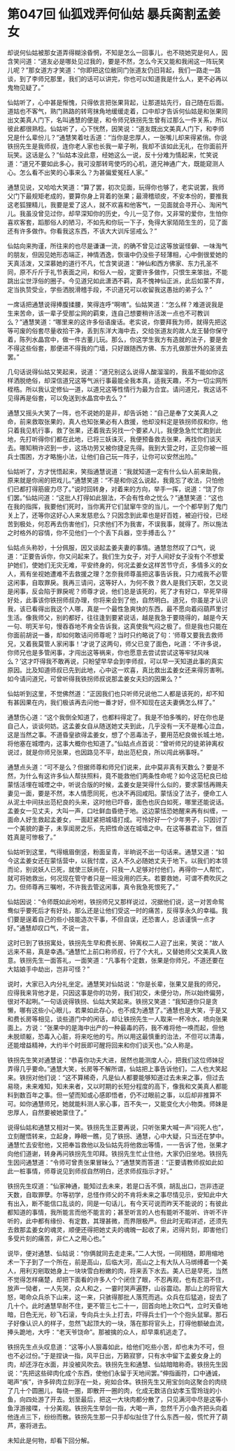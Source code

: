 # 第047回 仙狐戏弄何仙姑 暴兵脔割孟姜女

却说何仙姑被那女道弄得糊涂昏惘，不知是怎么一回事儿，也不晓她究是何人，因含笑问道：“道友必是哪处见过我的，要是不然，怎么今天又能和我闹这一阵玩笑儿呢？”那女道方才笑道：“你即把这位敝同门张道友仍旧背起，我们一路走一路谈，到了李师兄那里，我们的话可以讲完，你也可以知道我是什么人，更不必再以鬼物见疑了。”

仙姑听了，心中甚是惭愧，只得依言把张果背起，让那道姑先行，自己随在后面。道姑也不客气，熟门熟路的转弯抹角地缓缓走着，口中却才告诉何仙姑是和张果同出文美真人门下，名叫通慧的便是，和令师兄铁拐先生曾有过那么一件关系，所以彼此都很熟稔。仙姑听了，心下恍然，因笑说：“道友既出文美真人门下，和李师兄是什么辈份儿？”通慧笑着吐舌道：“当你是忠厚人，一张嘴儿却来得紧俏。你说铁拐先生是我师叔，连你老人家也长我一辈子咧，我却不该如此无礼，在你面前开玩笑。这话是么？”仙姑本没此意，经她这么一说，反十分难为情起来，忙笑说道：“道兄不要如此多心，我可没那转弯使巧的心机，道兄神通广大，既能窥测人心。怎么看不出笑的心事来么？为甚偏爱冤枉人家。”

通慧见说，又哈哈大笑道：“算了罢，初次见面，玩得你也够了，老实说罢，我师父门下最规矩老成的，要算你身上背着的张果；最滑稽顽皮，不安本份的，要推我这老狐狸精儿，我要是爱了这人，就不欢喜和他客气，一见面就会寻开心、淘闲气儿。我虽没曾见过你，却早深知你的历史，今儿一见了你，又非常的爱你，生怕你喜欢客套，蹈那俗人的陋习，不如先和你玩一下子，免得大家陌陌生生的，见了面还有许多做作。你看我这东西，不该大大训斥惩戒么？”

仙姑向来拘谨，所往来的也尽是谦谦一流，的确不曾见过这等放诞怪僻、一味淘气的朋友，但因见她形态端正，神情洒逸，恢谐中仍没些子轻薄相，心中倒很爱她的天真活泼，又深慕她的道行不凡，忙含笑说道：“神仙和西方佛家、东力孔圣不同，原不斤斤于礼节表面之间，和俗人一般，定要许多做作，只恨生来笨拙，不能跳出尘世浮俗的圈子。今见道兄如此潇洒不羁，真不愧神仙正派，此后如蒙不弃，定当执贽受业，学些洒脱滑稽手段，不识道兄可以收留我这愚拙的弟子么？”

一席话把通慧说得捧腹揉腰，笑得连呼“啊唷”。仙姑笑道：“怎么样？难道说我是生来苦命，该一辈子受那尘网的羁束，连自己想要稍许活泼一点也不可教训么？”通慧笑道：“哪里来的这许多俗语废话。老实说，你要拜我为师，就得先把这等可废的俗套尽量收拾干净，丢到东洋大海中去，交给张道友的故人龙王替你保守着，陈列水晶宫中，做一件古董儿玩。那么，你这学生我方有造就的法子，要是舍不得这些俗套，那便进不得我的门墙，只好跟随西方佛、东方孔做那世外的圣贤去罢。”

几句话说得仙姑又笑起来，说道：“道兄别这么说得人酸溜溜的，我虽不能如你这样洒脱绝俗，却深信道兄这等气派行事最能全我本真，适我天趣，不为一切尘网所桎梏。所以我认定修仙一道，以道兄这等性情行为最为合宜。请问道兄，我这话不见得再是俗套，可以免送到水晶宫中去么？”

通慧又摇头大笑了一阵，也不说她的是非，却告诉她：“自己是奉了文美真人之命，前来救取张果的，真人也知张果必有人救援，他却没料定是铁拐师叔和你，他只着我见机行事，救了张果，还着我去另找一个要紧人儿，我便急急忙忙跑到此地，先打听得你们都在此地，已将三妖诛灭，我便预备救去张果，再找你们谈天去。哪知稍许迟到一步，这场功劳又被你捷足先得。我到大营之时，正见你被一班兵士围困，方才略施小法，让他们自己玩一阵子，让你可以安然出险。”

仙姑听了，方才恍悟起来，笑指通慧说道：“我就知道一定有什么仙人前来助我，原来就是你闹的把戏儿。”通慧笑道：“不是和你这么说起，我竟忘了收法，只怕他们已都打得筋疲力尽了。”说时回转身，对着来的方向，举手一挥，说道：“饶了你们罢。”仙姑问道：“这批人打得如此狠法，不会有性命之忧么？”通慧笑道：“这也在我的指挥，我要他们死时，当你离开它们鼠窜牛空的当儿，一个个都早到了鬼门关上了，还等你这好心人来发慈悲么？只因念到此辈也是好百姓，被迫行役，已经苦到极处，何忍再去伤害他们，只求他们不为我害，不误我事，就得了。所以施法之时格外的容情，你不见他们一个个丢下兵器，空手搏击么？”

仙姑点头称妙，十分佩服，因又谈起孟姜夫妻的事情。通慧忽然叹了口气，说道：“正要告诉你，你又问起来了。我们生为女子，对于人间好女子没有个不想爱护她们，使她们无灾无难，平安终身的，何况孟姜女这样苦节守贞，多情多义的女人，焉有坐视她遭难不去救援之理？怎奈我师尊虽把这事告诉我，只力戒我不必管这闲事，自取罪戾。我再三请问，这等好人，为何不救？救人是我们天职，怎又说是闲事，反会陷于罪戾呢？师尊才说，他们总是该死的，死了才有好口，早死早得好处，此事该你铁拐师叔办理，你将来会到了他，自然明白。道兄，你虽是才认识我，该已看得出我这个人哪，真是一个最性急爽快的东西，最不愿向着闷葫芦里讨生活。像我师父，别的都好，往往逢到要紧说话，越是我急于要晓得的，越是今天一句、明天半句，慢吞吞地不肯全告诉我，这真使我气闷之极了。但是我也只能在你面前胡说一番，却如何敢诘问师尊呢？当时只约略说了句：‘师尊又要我去救师兄，又着我莫管人家闲事！’才说了这两句，师父已变了面色，叱道：‘不许多说，你师兄也是多管闲事，才闯出这等祸来，你也愿意去尝试尝试这等牢狱风味么？’这才吓得我不敢再说，只盼望早早会到李师叔，可以早一天知道此事的真实原因。比及知道师叔已先到此地，心中这一欢喜，真比救出孟姜女还来得厉害咧。如今请问道兄，可曾听得我铁拐师叔说那孟姜女夫妇的因果么？”

仙姑听到这里，不觉佛然道：“正因我们也只听师兄说他二人都是该死的，却不知有甚因果在内，我们极该再去问他一番才好，但不知现在这夫妻俩怎么样了。”

通慧伤心道：“这个我倒全知道了，也都料得定了。我是不怕多嘴的，好在你也是自己人，谈谈何妨。这孟姜女自从随送她丈夫到此，几乎没有一天不是椎心泣血，这是当然之事。不道昏皇欲得孟姜女，想了个恶毒法子，要用范杞良做长城土地，将他塞在城堙内，这事大概你也知道了。”仙姑点点首说：“曾听师兄的徒弟钟离权说过，就是你师兄张果，也因路见不平，劫出范杞良，所以闯此祸事呀。”

通慧点头道：“可不是么？但据师尊和师兄们说来，此中莫非真有天数么？要是不然，为什么有这许多仙人帮扶照料，竟不能救他们两条性命呢？如今这范杞良已给蒙恬活埋在城堙之中，听说合版的时候，孟姜女是哭得什么似的，要求蒙恬再赐夫妻见一面，要是不然，本人情愿同死，也决不再回咸阳。蒙恬没了法子，便命工人从泥土中间扶出范杞良的头来，这时他已吓昏，面色也灰白如死，哪里还能说话。孟姜女一见丈夫，大叫一声，口吐鲜血昏绝于地。这边蒙恬恐她醒来再有纠缠，一面命人好生救起孟姜女，一面赶紧把城墙打成。可怜好好一个少年男子，只因讨了一个美貌的妻子，未享闺房之乐，先把性命送在城墙之中。在这等暴君治下，做百姓真是可惨极了。”

仙姑听到这里，气得蛾眉倒竖，粉面呈青，半晌说不出一句话来。通慧又道：“如今这孟姜女还在蒙恬营中，以我忖度，这人不久必随她丈夫于地下。以我们的本领而论，别说妖人已死，就使三妖尚在，只我一人足够对付他们，再得你一人帮忙，就可将她救出，何况现在管守者只是一班没用的匹夫。若要救她，可谓不费吹灰之力。但师尊再三嘱咐，不许我去管这闲事，真令我急死恨死了。”

仙姑因说：“令师既如此吩咐，铁拐师兄又那样说过，况据他们说，这一对苦命鸳鸯似乎要死后才有好处，那么还是让他们受这一时的痛苦，反得享永久的幸福。我们要是逞着自己的些小技能造次干事，不但自误，还恐害人，总该谨慎一点才好。”通慧却叹口气，不说一言。

这时已到了铁拐寓处，铁拐先生早和费长房、钟离权二人迎了出来，笑说：“故人远来不易，真是幸遇。”通慧忙上前口称师叔，行了个大礼，又替她师父文美真人致意。铁拐先生一面答礼，一面笑道：“凡事有个定数，张果是你师兄，不道还要在大姑娘手中劫出，岂非可怪？”

说时，大家已入内分礼坐定。通慧笑对仙姑说：“你是长辈，张果又是我的师兄，应得我来背他才是，只因这事是你的功劳，我们初交，未便分功，所以始终偏劳，很对不起咧。”一句话说得铁拐、仙姑大笑起来。铁拐又笑道：“我知道你只是贪懒，哪有这些小心眼儿，若果如此存心，也不成为通慧了。”通慧也是大笑，于是又和费长房等相见，谈些道门中的闲话，却让铁拐先生一人取来一杯冷水，喷向张果面上。方说：“张果中的是海中出产的一种最毒的药，我不难将他一唤而起，但他未脱顽躯，恐毒入心脏，将来吃他的亏。所以用这最慎重的治法，不但可以清毒，还能增益精神，大约半个时辰即可醒将回来和你们谈天也。”众人称是。

铁拐先生笑对通慧说：“恭喜你功夫大进，居然也能测度人心，把我们这位师妹捉弄得几乎要命。”通慧大笑，长房等不解所谓，仙姑把上事告诉他们，二人也大笑起来。铁拐对他们说：“这不算稀奇，凡是仙人都要能够知道过去未来之事，但过去易晓，未来难知，知未来者，又以时期的长短分程度的高下，像我和文美真人都能料到数百年之事。但一望而知或心感即悟者，仍不过眼前之事，以后却非推算不可。如你通慧师兄，她就能料测人家心事，百不失一，又能变化大小物类。师妹是忠厚人，自然要被她蒙住了。”

说得仙姑和通慧又相对一笑。铁拐先生正要再说，只听张果大喊一声“闷死人也”，立刻醒悟转来，立起身，睁眼一瞧，见了铁拐、通慧，心中大疑，只当还在梦中。通慧忙去安慰他，又把奉旨救他以及仙姑先将他救出等情，一一告诉了他，张果才向他们道谢，转身再问铁拐先生叩拜。铁拐先生忙止住他，大家仍旧坐地。铁拐先生因问通慧道：“令师可曾责张果冒昧么？”通慧笑而答道：“正要请教师叔如此如此一桩事情，师尊说见到师叔自然明白，还求师叔指示才好。”

铁拐先生叹道：“仙家神通，能知过去未来，若是口舌不慎，胡乱出口，岂非违逆天数，自取罪孽。尔等初学，总怪作师父的不肯将未来之事尽情见示，安知此中大有出入，断不能信口乱谈的，同是一句话儿，有今天可说而昨天不能说的；有彼此都知道的事情，我所能言而他不能言的；甚至听言的人也有能听不能听、许听不许听的，此中都有缘份、有定数，其理甚微，而界限极严。但此时无暇详述，还须先去救那孟姜女的魂灵，顺便还得把她丈夫的魂魄一起收了来，迟得片刻，即害他们多受片刻的痛苦，非仁人之用心也。”

说毕，便对通慧、仙姑说：“你俩就同去走走来。”二人大悦，一同相随，即用缩地术一下子到了一个所在，前是高山，后临大河，高山之上有大队人马绑缚着一个美人，用利刃剜取她身上一块块雪白粉嫩的肉，将来丢下水去。美人已是早死，当然不觉得怎样痛楚，却把下面看的许多人个个闭住了眼，不忍再观，也有忍泪不住，放声一恸者，一人先哭，众人和之，一霎时哭声遍野，山谷震动。那山上的将官大怒，喝命众兵杀下山来，这一来，只骇得那批人落荒而逃。众兵在后猛追，捉去了几十个。此时通慧早耐不住，更不管三七二十一，回首向地上吹口气，立时天昏地暗，日色无光，砂飞石滚，专向兵士头上打去，吓得兵士们一个个抱头鼠窜。那石子好像认识人的样子，忽然飞起顶大的一块，落在那将官头上，打得他额破血流，捧头跪地，大呼：“老天爷饶命”。那被擒的众人，却早乘机逃走了。

铁拐先生点头叹息道：“这等小人狠毒如此，给他们吃些小苦，却也未为不可，但也不必过份。”于是捏诀一指，风平日出，万籁寂寥，只有水中留下孟姜女身上的肉，却还浮在水面，并没被风吹去。铁拐先生和通慧、仙姑暗暗称奇。铁拐先生因说：“先把这些碎肉化成个东西，使他们永留于天地间罢。”伸指画符，口中通诚，喝声“疾”，许多碎肉立刻浮在一处，宛如合体。铁拐先生又用宝剑向这聚合的肉绕了几十个圆圈儿，每绕一圈，即散开一圈的肉，化成无数洁白幼孝玉雪玲珑的小鱼，向四处游了开去。划至最后，把这一大块肉都分散了，只见满河中尽是这等小鱼浮游接喋，十分美观。铁拐先生举剑一指，大喝一声，忽然千万小鱼齐把头向着他连点三下，纷纷而散。铁拐先生那一只手却似扯住了什么东西一般，慌忙开了葫芦，塞将进去。

未知此是何物，却看下回分解。
